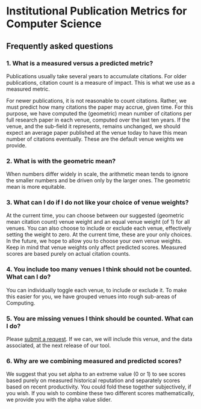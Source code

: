 # Institutional Publication Metrics for Computer Science

## Frequently asked questions

### 1. What is a measured versus a predicted metric?

Publications usually take several years to accumulate citations.  For older publications, citation count is a measure of impact.  This is what we use as a measured metric.

For newer publications, it is not reasonable to count citations.  Rather, we must predict how many citations the paper may accrue, given time.  For this purpose, we have computed the (geometric) mean number of citations per full research paper in each venue, computed over the last ten years.  If the venue, and the sub-field it represents, remains unchanged, we should expect an average paper published at the venue today to have this mean number of citations eventually.  These are the default venue weights we provide.


### 2. What is with the geometric mean?

When numbers differ widely in scale, the arithmetic mean tends to ignore the smaller numbers and be driven only by the larger ones.  The geometric mean is more equitable.


### 3. What can I do if I do not like your choice of venue weights?

At the current time, you can choose between our suggested (geometric mean citation count) venue weight and an equal venue weight (of 1) for all venues.  You can also choose to include or exclude each venue, effectively setting the weight to zero.  At the current time, these are your only choices.  In the future, we hope to allow you to choose your own venue weights.
Keep in mind that venue weights only affect predicted scores.  Measured scores are based purely on actual citation counts.


### 4. You include too many venues I think should not be counted.  What can I do?

You can individually toggle each venue, to include or exclude it.  To make this easier for you, we have grouped venues into rough sub-areas of Computing.


### 5. You are missing venues I think should be counted.  What can I do?

Please [submit a request](https://github.com/csmetrics/csmetrics.org/issues).  If we can, we will include this venue, and the data associated, at the next release of our tool.


### 6. Why are we combining measured and predicted scores?

We suggest that you set alpha to an extreme value (0 or 1) to see scores based purely on measured historical reputation and separately scores based on recent productivity.  You could fold these together subjectively, if you wish.  If you wish to combine these two different scores mathematically, we provide you with the alpha value slider.
